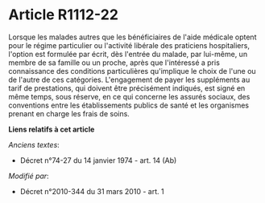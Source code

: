 # Article R1112-22

Lorsque les malades autres que les bénéficiaires de l'aide médicale optent pour le régime particulier ou l'activité libérale
des praticiens hospitaliers, l'option est formulée par écrit, dès l'entrée du malade, par lui-même, un membre de sa famille
ou un proche, après que l'intéressé a pris connaissance des conditions particulières qu'implique le choix de l'une ou de
l'autre de ces catégories. L'engagement de payer les suppléments au tarif de prestations, qui doivent être précisément
indiqués, est signé en même temps, sous réserve, en ce qui concerne les assurés sociaux, des conventions entre les
établissements publics de santé et les organismes prenant en charge les frais de soins.

**Liens relatifs à cet article**

_Anciens textes_:

  - Décret n°74-27 du 14 janvier 1974 - art. 14 (Ab)

_Modifié par_:

  - Décret n°2010-344 du 31 mars 2010 - art. 1
